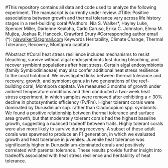 #This repository contains all data and code used to analyze the following experiment. The manuscript is currently under review.
#Title: Positive associations between growth and thermal tolerance vary across life history stages in a reef-building coral
#Authors: Nia S. Walker*, Hayley Luke, Spencer Miller, Darienne Kealoha, Carlo Caruso, Erika C. Johnston, Elena M. Mujica, Joshua R. Hancock, Crawford Drury
#Corresponding author email (*): niawalker13@gmail.com
Keywords
Heritability, Climate Change, Thermal Tolerance, Recovery, Montipora capitata 

#Abstract
#Coral heat stress resilience includes mechanisms to resist bleaching, survive without algal endosymbionts lost during bleaching, and recover symbiont populations after heat stress. Certain algal endosymbionts (family Symbiodiniaceae) may also confer additional heat stress resilience to the coral holobiont. We investigated links between thermal tolerance and recovery, growth, and symbiont genus in two generations of the reef-building coral, Montipora capitata. We measured 3 months of growth under ambient temperature conditions and then conducted a two-week heat stress experiment, in which samples were removed after exhibiting a ≥ 30% decline in photosynthetic efficiency (Fv/Fm). Higher tolerant corals were dominated by Durusdinium spp. rather than Cladocopium spp. symbionts. We found a positive relationship between thermal tolerance and surface area growth, but that moderately tolerant corals had the highest baseline growth, suggesting a nuanced tradeoff between traits. Highly tolerant corals were also more likely to survive during recovery. A subset of these adult corals was spawned to produce an F1 generation, in which we evaluated growth and heat tolerance in juveniles. Juvenile heat tolerance was significantly higher in Durusdinium-dominated corals and positively correlated with parental tolerance. These results provide further insight into tradeoffs associated with heat stress resilience and heritability of heat tolerance. 
